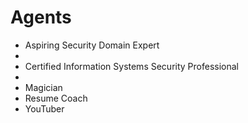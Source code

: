 # Agents

- Aspiring Security Domain Expert
- 
- Certified Information Systems Security Professional
- 
- Magician
- Resume Coach
- YouTuber
